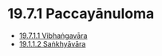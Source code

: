 # 19.7.1 Paccayānuloma

* [19.7.1.1 Vibhaṅgavāra](19.7.1/19.7.1.1.md)
* [19.1.1.2 Saṅkhyāvāra](19.7.1/19.1.1.2.md)
